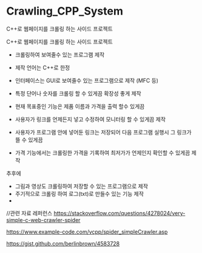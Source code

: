 # Crawling_CPP_System
C++로 웹페이지를 크롤링 하는 사이드 프로젝트

C++로 웹페이지를 크롤링 하는 사이드 프로젝트
- 크롤링하여 보여줄수 있는 프로그램 제작
- 제작 언어는 C++로 한정
- 인터페이스는 GUI로 보여줄수 있는 프로그램으로 제작 (MFC 등)
- 특정 단어나 숫자를 크롤링 할 수 있게끔 확장성 좋게 제작


- 현재 목표중인 기능은 제품 이름과 가격을 출력 할수 있게끔
- 사용자가 링크를 언제든지 넣고 수정하여 모니터링 할 수 있게끔 제작
- 사용자가 프로그램 안에 넣어둔 링크는 저장되어 다음 프로그램 실행시 그 링크가 뜰 수 있게끔
- 가격 기능에서는 크롤링한 가격을 기록하여 최저가가 언제인지 확인할 수 있게끔 제작


추후에
- 그림과 영상도 크롤링하여 저장할 수 있는 프로그램으로 제작
- 주기적으로 크롤링 하여 로그(txt)로 만들수 있는 기능 제작
- 

//관련 자료 레퍼런스
https://stackoverflow.com/questions/4278024/very-simple-c-web-crawler-spider

https://www.example-code.com/vcpp/spider_simpleCrawler.asp

https://gist.github.com/berlinbrown/4583728
